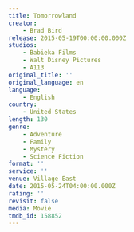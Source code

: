 ```yaml
---
title: Tomorrowland
creator:
    - Brad Bird
release: 2015-05-19T00:00:00.000Z
studios:
    - Babieka Films
    - Walt Disney Pictures
    - A113
original_title: ''
original_language: en
language:
    - English
country:
    - United States
length: 130
genre:
    - Adventure
    - Family
    - Mystery
    - Science Fiction
format: ''
service: ''
venue: Village East
date: 2015-05-24T04:00:00.000Z
rating: ''
revisit: false
media: Movie
tmdb_id: 158852
---
```



